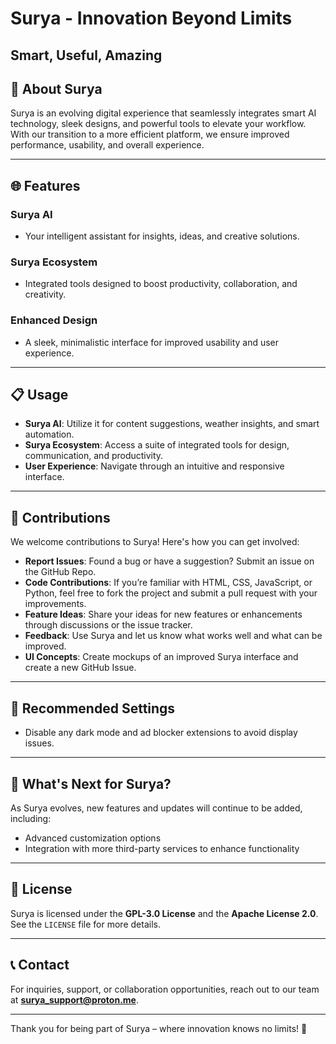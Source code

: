 # Surya - Innovation Beyond Limits

Smart, Useful, Amazing
---

## 🚀 About Surya

Surya is an evolving digital experience that seamlessly integrates smart AI technology, sleek designs, and powerful tools to elevate your workflow. With our transition to a more efficient platform, we ensure improved performance, usability, and overall experience.

---

## 🌐 Features

### **Surya AI**
- Your intelligent assistant for insights, ideas, and creative solutions.

### **Surya Ecosystem**
- Integrated tools designed to boost productivity, collaboration, and creativity.

### **Enhanced Design**
- A sleek, minimalistic interface for improved usability and user experience.

---

## 📋 Usage

- **Surya AI**: Utilize it for content suggestions, weather insights, and smart automation.
- **Surya Ecosystem**: Access a suite of integrated tools for design, communication, and productivity.
- **User Experience**: Navigate through an intuitive and responsive interface.

---

## 📜 Contributions

We welcome contributions to Surya! Here's how you can get involved:

- **Report Issues**: Found a bug or have a suggestion? Submit an issue on the GitHub Repo.
- **Code Contributions**: If you’re familiar with HTML, CSS, JavaScript, or Python, feel free to fork the project and submit a pull request with your improvements.
- **Feature Ideas**: Share your ideas for new features or enhancements through discussions or the issue tracker.
- **Feedback**: Use Surya and let us know what works well and what can be improved.
- **UI Concepts**: Create mockups of an improved Surya interface and create a new GitHub Issue.

---

## 🔧 Recommended Settings

- Disable any dark mode and ad blocker extensions to avoid display issues.

---

## 📅 What's Next for Surya?

As Surya evolves, new features and updates will continue to be added, including:

- Advanced customization options
- Integration with more third-party services to enhance functionality

---

## 📄 License

Surya is licensed under the **GPL-3.0 License** and the **Apache License 2.0**. See the `LICENSE` file for more details.

---

## 📞 Contact

For inquiries, support, or collaboration opportunities, reach out to our team at **surya_support@proton.me**.

---

Thank you for being part of Surya – where innovation knows no limits! 🚀
